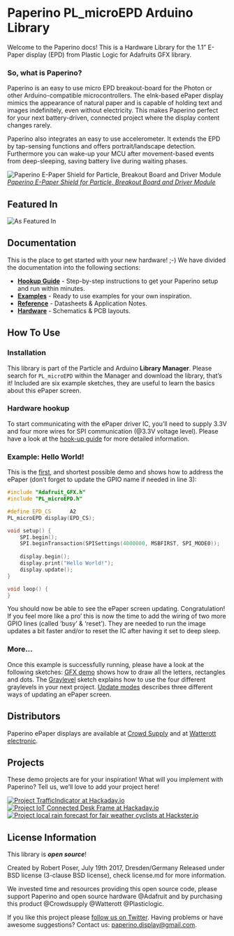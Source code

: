 Paperino PL_microEPD Arduino Library
===============================================================

Welcome to the Paperino docs! This is a Hardware Library for the 1.1” E-Paper display (EPD) from Plastic Logic for Adafruits GFX library. 

### So, what is Paperino?

Paperino is an easy to use micro EPD breakout-board for the Photon or other Arduino-compatible microcontrollers. The eInk-based ePaper display mimics the appearance of natural paper and is capable of holding text and images indefinitely, even without electricity. This makes Paperino perfect for your next battery-driven, connected project where the display content changes rarely.

Paperino also integrates an easy to use accelerometer. It extends the EPD by tap-sensing functions and offers portrait/landscape detection. Furthermore you can wake-up your MCU after movement-based events from deep-sleeping, saving battery live during waiting phases.

![Paperino E-Paper Shield for Particle, Breakout Board and Driver Module](https://user-images.githubusercontent.com/21104467/29744828-50b878b2-8aad-11e7-8448-8b2f45289c4c.png)  
[*Paperino E-Paper Shield for Particle, Breakout Board and Driver Module*](https://www.crowdsupply.com/robert-poser/paperino)


Featured In
-------------------
![As Featured In](https://user-images.githubusercontent.com/21104467/29744858-a7aaefba-8aad-11e7-8f06-d41a8eaac7fb.png)

Documentation
--------------
This is the place to get started with your new hardware! ;-) We have divided the documentation into the following sections:


* **[Hookup Guide](https://robpo.github.io/Paperino/)** - Step-by-step instructions to get your Paperino setup and run within minutes.
* **[Examples](https://robpo.github.io/Paperino/exampleHelloWorld/)** - Ready to use examples for your own inspiration.
* **[Reference](https://github.com/RobPo/Paperino/tree/gh-pages/datasheets)** - Datasheets & Application Notes.
* **[Hardware](https://github.com/RobPo/Paperino/tree/gh-pages/hardware)** - Schematics & PCB layouts.



How To Use
-------------------

### Installation

This library is part of the Particle and Arduino **Library Manager**. Please search for `PL_microEPD` within the Manager and download the library, that’s it! Included are six example sketches, they are useful to learn the basics about this ePaper screen.

### Hardware hookup

To start communicating with the ePaper driver IC, you’ll need to supply 3.3V and four more wires for SPI communication (@3.3V voltage level). Please have a look at the [hook-up guide](https://robpo.github.io/Paperino/) for more detailed information. 

### Example: Hello World!

This is the [first](https://robpo.github.io/Paperino/exampleHelloWorld/), and shortest possible demo and shows how to address the ePaper (don’t forget to update the GPIO name if needed in line 3):


```cpp
#include "Adafruit_GFX.h"
#include "PL_microEPD.h"

#define EPD_CS      A2
PL_microEPD display(EPD_CS);  

void setup() {  
    SPI.begin();                    
    SPI.beginTransaction(SPISettings(4000000, MSBFIRST, SPI_MODE0));
  
    display.begin();                
    display.print("Hello World!");
    display.update();               
}

void loop() {              
}
```

You should now be able to see the ePaper screen updating. Congratulation! If you feel more like a pro’ this is now the time to add the wiring of two more GPIO lines (called ‘busy’ & ‘reset’). They are needed to run the image updates a bit faster and/or to reset the IC after having it set to deep sleep.


### More…

Once this example is successfully running, please have a look at the following sketches: [GFX demo](https://robpo.github.io/Paperino/exampleGFXdemo/) shows how to draw all the letters, rectangles and dots. The [Graylevel](https://robpo.github.io/Paperino/example4GLs/) sketch explains how to use the four different graylevels in your next project. [Update modes](https://robpo.github.io/Paperino/exampleUpdateMode/) describes three different ways of updating an ePaper screen.

Distributors
-------------------
Paperino ePaper displays are available at [Crowd Supply](https://www.crowdsupply.com/robert-poser/paperino) and at [Watterott electronic](http://www.watterott.com/de/Paperino-A-micro-ePaper-with-accelerometer).

Projects
-------------------
These demo projects are for your inspiration! What will you implement with Paperino? Tell us, we’ll love to add your project here!


[![Project TrafficIndicator at Hackaday.io](https://user-images.githubusercontent.com/21104467/29744843-761172a8-8aad-11e7-8e60-a01fffbf1ea6.png)](https://hackaday.io/project/22002-trafficindicator-between-workhome-or-vice-versa) 
[![Project IoT Connected Desk Frame at Hackaday.io](https://user-images.githubusercontent.com/21104467/29744849-891f23a4-8aad-11e7-8b91-d1db8494546d.png)](https://hackaday.io/project/21638-iot-connected-picturedesk-frame) 
[![Project local rain forecast for fair weather cyclists at Hackster.io](https://user-images.githubusercontent.com/21104467/29744854-98f1e4b0-8aad-11e7-8356-7e5f55b207e4.png)](https://www.hackster.io/robert-poser/epaper-based-local-rain-forecast-for-fair-weather-cyclists-cb168c)  



License Information
-------------------

This library is _**open source**_!

Created by Robert Poser, July 19th 2017, Dresden/Germany
Released under BSD license (3-clause BSD license), check license.md for more information.

We invested time and resources providing this open source code, please support Paperino and 
open source hardware @Adafruit and by purchasing this product @Crowdsupply @Watterott @Plasticlogic.

If you like this project please [follow us on Twitter](https://twitter.com/paperino_io).
Having problems or have awesome suggestions? Contact us: paperino.display@gmail.com.

